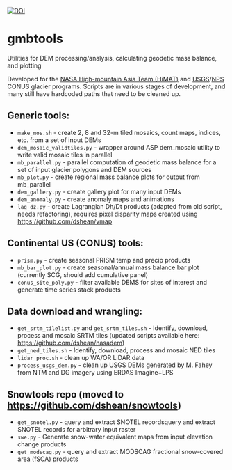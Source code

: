 [![DOI](https://zenodo.org/badge/72886193.svg)](https://zenodo.org/badge/latestdoi/72886193)
# gmbtools
Utilities for DEM processing/analysis, calculating geodetic mass balance, and plotting

Developed for the [NASA High-mountain Asia Team (HiMAT)](http://himat.org/) and [USGS](https://www2.usgs.gov/climate_landuse/clu_rd/glacierstudies/)/[NPS](https://science.nature.nps.gov/im/units/nccn/monitor/glaciers.cfm) CONUS glacier programs. Scripts are in various stages of development, and many still have hardcoded paths that need to be cleaned up.

## Generic tools:
- `make_mos.sh` - create 2, 8 and 32-m tiled mosaics, count maps, indices, etc. from a set of input DEMs
- `dem_mosaic_validtiles.py` - wrapper around ASP dem_mosaic utility to write valid mosaic tiles in parallel
- `mb_parallel.py` - parallel computation of geodetic mass balance for a set of input glacier polygons and DEM sources
- `mb_plot.py` - create regional mass balance plots for output from mb_parallel
- `dem_gallery.py` - create gallery plot for many input DEMs
- `dem_anomaly.py` - create anomaly maps and animations
- `lag_dz.py` - create Lagrangian Dh/Dt products (adapted from old script, needs refactoring), requires pixel disparity maps created using https://github.com/dshean/vmap

## Continental US (CONUS) tools:
- `prism.py` - create seasonal PRISM temp and precip products
- `mb_bar_plot.py` - create seasonal/annual mass balance bar plot (currently SCG, should add cumulative panel)
- `conus_site_poly.py` - filter available DEMS for sites of interest and generate time series stack products

## Data download and wrangling:
- `get_srtm_tilelist.py` and `get_srtm_tiles.sh` - Identify, download, process and mosaic SRTM tiles (updated scripts available here: https://github.com/dshean/nasadem)
- `get_ned_tiles.sh` - Identify, download, process and mosaic NED tiles
- `lidar_proc.sh` - clean up WA/OR LiDAR data
- `process_usgs_dem.py` - clean up USGS DEMs generated by M. Fahey from NTM and DG imagery using ERDAS Imagine+LPS

## Snowtools repo (moved to https://github.com/dshean/snowtools)
- `get_snotel.py` - query and extract SNOTEL recordsquery and extract SNOTEL records for arbitrary input raster
- `swe.py` - Generate snow-water equivalent maps from input elevation change products
- `get_modscag.py` - query and extract MODSCAG fractional snow-covered area (fSCA) products
